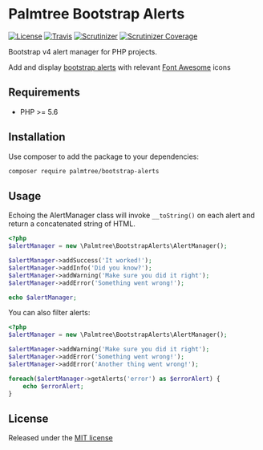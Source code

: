 # Palmtree Bootstrap Alerts

[![License](http://img.shields.io/packagist/l/palmtree/bootstrap-alerts.svg)](LICENSE)
[![Travis](https://img.shields.io/travis/palmtreephp/bootstrap-alerts.svg)](https://travis-ci.org/palmtreephp/bootstrap-alerts)
[![Scrutinizer](https://img.shields.io/scrutinizer/g/palmtreephp/bootstrap-alerts.svg)](https://scrutinizer-ci.com/g/palmtreephp/bootstrap-alerts/)
[![Scrutinizer Coverage](https://img.shields.io/scrutinizer/coverage/g/palmtreephp/bootstrap-alerts.svg)](https://scrutinizer-ci.com/g/palmtreephp/bootstrap-alerts/)

Bootstrap v4 alert manager for PHP projects.

Add and display [bootstrap alerts](https://getbootstrap.com/docs/4.1/components/alerts/) with relevant [Font Awesome](https://fontawesome.com/icons) icons

## Requirements
* PHP >= 5.6

## Installation

Use composer to add the package to your dependencies:
```bash
composer require palmtree/bootstrap-alerts
```

## Usage

Echoing the AlertManager class will invoke `__toString()` on each alert and return a concatenated string of HTML.

```php
<?php
$alertManager = new \Palmtree\BootstrapAlerts\AlertManager();

$alertManager->addSuccess('It worked!');
$alertManager->addInfo('Did you know?');
$alertManager->addWarning('Make sure you did it right');
$alertManager->addError('Something went wrong!');

echo $alertManager;
```

You can also filter alerts:
```php
<?php
$alertManager = new \Palmtree\BootstrapAlerts\AlertManager();

$alertManager->addWarning('Make sure you did it right');
$alertManager->addError('Something went wrong!');
$alertManager->addError('Another thing went wrong!');

foreach($alertManager->getAlerts('error') as $errorAlert) {
    echo $errorAlert;
}
```

## License

Released under the [MIT license](LICENSE)
